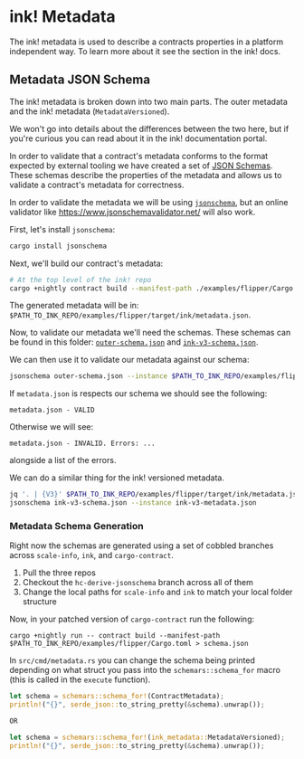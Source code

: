# ink! Metadata

The ink! metadata is used to describe a contracts properties in a platform independent
way. To learn more about it see the section in the ink! docs.

## Metadata JSON Schema

The ink! metadata is broken down into two main parts. The outer metadata and the ink!
metadata (`MetadataVersioned`).

We won't go into details about the differences between the two here, but if you're
curious you can read about it in the ink! documentation portal.

In order to validate that a contract's metadata conforms to the format expected by
external tooling we have created a set of [JSON Schemas](https://json-schema.org/). These
schemas describe the properties of the metadata and allows us to validate a contract's
metadata for correctness.

In order to validate the metadata we will be using
[`jsonschema`](https://github.com/Stranger6667/jsonschema-rs),
but an online validator like https://www.jsonschemavalidator.net/
will also work.

First, let's install `jsonschema`:

```bash
cargo install jsonschema
```

Next, we'll build our contract's metadata:

```bash
# At the top level of the ink! repo
cargo +nightly contract build --manifest-path ./examples/flipper/Cargo.toml
```

The generated metadata will be in: `$PATH_TO_INK_REPO/examples/flipper/target/ink/metadata.json`.

Now, to validate our metadata we'll need the schemas. These schemas can be found in this
folder: [`outer-schema.json`](./outer-schema.json) and [`ink-v3-schema.json`](ink-v3-schema.json).

We can then use it to validate our metadata against our schema:

```bash
jsonschema outer-schema.json --instance $PATH_TO_INK_REPO/examples/flipper/target/ink/metadata.json
```

If `metadata.json` is respects our schema we should see the following:

```
metadata.json - VALID
```

Otherwise we will see:

```
metadata.json - INVALID. Errors: ...
```

alongside a list of the errors.

We can do a similar thing for the ink! versioned metadata.

```bash
jq '. | {V3}' $PATH_TO_INK_REPO/examples/flipper/target/ink/metadata.json > ink-v3-metadata.json
jsonschema ink-v3-schema.json --instance ink-v3-metadata.json
```

### Metadata Schema Generation
Right now the schemas are generated using a set of cobbled branches across `scale-info`,
`ink`, and `cargo-contract`.

1. Pull the three repos
2. Checkout the `hc-derive-jsonschema` branch across all of them
3. Change the local paths for `scale-info` and `ink` to match your local folder structure

Now, in your patched version of `cargo-contract` run the following:

```
cargo +nightly run -- contract build --manifest-path $PATH_TO_INK_REPO/examples/flipper/Cargo.toml > schema.json
```

In `src/cmd/metadata.rs` you can change the schema being printed depending on what struct
you pass into the `schemars::schema_for` macro (this is called in the `execute` function).

```rust
let schema = schemars::schema_for!(ContractMetadata);
println!("{}", serde_json::to_string_pretty(&schema).unwrap());

OR

let schema = schemars::schema_for!(ink_metadata::MetadataVersioned);
println!("{}", serde_json::to_string_pretty(&schema).unwrap());
```
